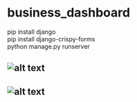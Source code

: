 # business_dashboard
pip install django  
pip install django-crispy-forms  
python manage.py runserver

![alt text](https://i.ibb.co/84ZTqfj/1.jpg)
-----------------------------------------------
![alt text](https://i.ibb.co/X8TCxgp/2.png)
-----------------------------------------------
